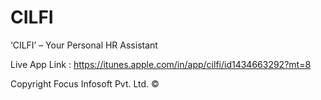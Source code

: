 # CILFI

‘CILFI’ – Your Personal HR Assistant

Live App Link : 
https://itunes.apple.com/in/app/cilfi/id1434663292?mt=8

Copyright Focus Infosoft Pvt. Ltd. ©
